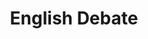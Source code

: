 ---
title: English Debate
layout: grade
image: /img/debating.png
heading: Everything You Need Here!
description: >-
  The overarching goal of this course is to improve your ability to communicate in English, both oral and written aspects. To that end we will have different course activities to help strengthen communication abilities and reinforce what you have already learned.
intro:
  blurbs:
    - image: /img/syllabus.svg
      text: >
        Syllabus
      link: sks/spring2023/english-debate/syllabus
    - image: /img/pencil.svg
      text: >
        Assignments
      link: sks/spring2023/english-debate/assignments
    - image: /img/calendar.svg
      text: >
        Schedule
      link: sks/spring2023/english-debate/schedule
    - image: /img/books.svg
      text: >
        Resources
      link: sks/spring2023/english-debate/resources
---
